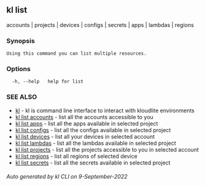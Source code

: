 ## kl list

accounts | projects | devices | configs | secrets | apps | lambdas | regions

### Synopsis

```
Using this command you can list multiple resources.

```

### Options

```
  -h, --help   help for list
```

### SEE ALSO

* [kl](kl.md)  - kl is command line interface to interact with kloudlite environments
* [kl list accounts](kl_list_accounts.md)  - list all the accounts accessible to you
* [kl list apps](kl_list_apps.md)  - list all the apps available in selected project
* [kl list configs](kl_list_configs.md)  - list all the configs available in selected project
* [kl list devices](kl_list_devices.md)  - list all your devices in selected account
* [kl list lambdas](kl_list_lambdas.md)  - list all the lambdas available in selected project
* [kl list projects](kl_list_projects.md)  - list all the projects accessible to you in selected account
* [kl list regions](kl_list_regions.md)  - list all regions of selected device
* [kl list secrets](kl_list_secrets.md)  - list all the secrets available in selected project

###### Auto generated by kl CLI on 9-September-2022
